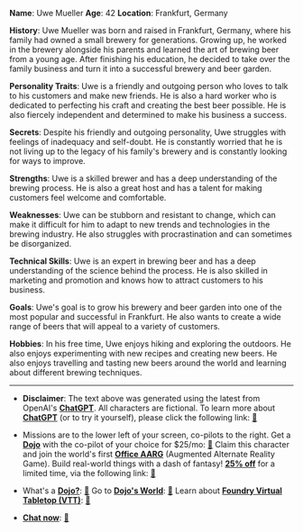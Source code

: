 **Name**: Uwe Mueller
**Age**: 42
**Location**: Frankfurt, Germany

**History**: Uwe Mueller was born and raised in Frankfurt, Germany, where his family had owned a small brewery for generations. Growing up, he worked in the brewery alongside his parents and learned the art of brewing beer from a young age. After finishing his education, he decided to take over the family business and turn it into a successful brewery and beer garden.

**Personality Traits**: Uwe is a friendly and outgoing person who loves to talk to his customers and make new friends. He is also a hard worker who is dedicated to perfecting his craft and creating the best beer possible. He is also fiercely independent and determined to make his business a success.

**Secrets**: Despite his friendly and outgoing personality, Uwe struggles with feelings of inadequacy and self-doubt. He is constantly worried that he is not living up to the legacy of his family's brewery and is constantly looking for ways to improve.

**Strengths**: Uwe is a skilled brewer and has a deep understanding of the brewing process. He is also a great host and has a talent for making customers feel welcome and comfortable.

**Weaknesses**: Uwe can be stubborn and resistant to change, which can make it difficult for him to adapt to new trends and technologies in the brewing industry. He also struggles with procrastination and can sometimes be disorganized.

**Technical Skills**: Uwe is an expert in brewing beer and has a deep understanding of the science behind the process. He is also skilled in marketing and promotion and knows how to attract customers to his business.

**Goals**: Uwe's goal is to grow his brewery and beer garden into one of the most popular and successful in Frankfurt. He also wants to create a wide range of beers that will appeal to a variety of customers.

**Hobbies**: In his free time, Uwe enjoys hiking and exploring the outdoors. He also enjoys experimenting with new recipes and creating new beers. He also enjoys travelling and tasting new beers around the world and learning about different brewing techniques.
 

---
* **Disclaimer**: The text above was generated using the latest from OpenAI's [**ChatGPT**](https://openai.com/blog/chatgpt/).  All characters are fictional.  To learn more about [**ChatGPT**](https://openai.com/blog/chatgpt/) (or to try it yourself), please click the following link: [:closed_book:](https://openai.com/blog/chatgpt/)

* Missions are to the lower left of your screen, co-pilots to the right. Get a [**Dojo**](https://workmates.live/marketplace) with the co-pilot of your choice for $25/mo: [:green_book:](https://workmates.live/marketplace) Claim this character and join the world's first [**Office AARG**](https://dojos.world) (Augmented Alternate Reality Game). Build real-world things with a dash of fantasy! [**25% off**](https://blog.workmates.live/deal-on-a-dojo) for a limited time, via the following link: [:green_book:](https://blog.workmates.live/deal-on-a-dojo) 

* What's a [**Dojo?**](https://workdojos.com): [:blue_book:](https://workdojos.com)  Go to [**Dojo's World**](https://dojos.world): [:blue_book:](https://dojos.world)  Learn about [**Foundry Virtual Tabletop (VTT)**](https://foundryvtt.com): [:closed_book:](https://foundryvtt.com/)

* [**Chat now**](https://chat.workmates.live/channel/support): [:ledger:](https://chat.workmates.live/channel/support)
